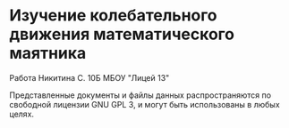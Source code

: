 # Изучение колебательного движения математического маятника

Работа Никитина С. 10Б МБОУ "Лицей 13"

Представленные документы и файлы данных распространяются по свободной лицензии GNU GPL 3, и могут быть использованы в любых целях. 

